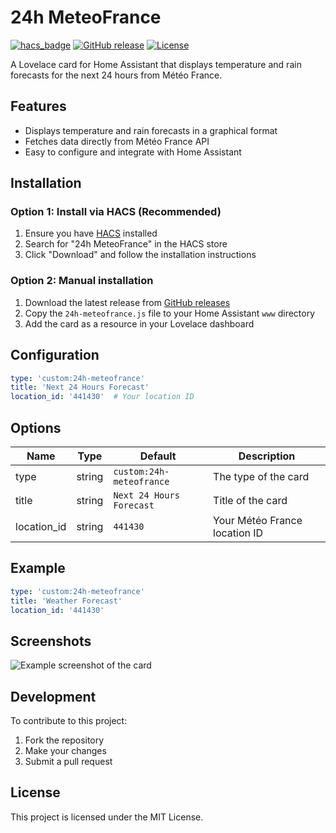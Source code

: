 

# 24h MeteoFrance

[![hacs_badge](https://img.shields.io/badge/HACS-Default-41BDF5.svg)](https://github.com/hacs/integration)
[![GitHub release](https://img.shields.io/github/release/Petititi/meteofrance-weather-card.svg)](https://github.com/Petititi/meteofrance-weather-card/releases)
[![License](https://img.shields.io/badge/license-MIT-blue.svg)](https://github.com/Petititi/meteofrance-weather-card/blob/master/LICENSE)

A Lovelace card for Home Assistant that displays temperature and rain forecasts for the next 24 hours from Météo France.

## Features

- Displays temperature and rain forecasts in a graphical format
- Fetches data directly from Météo France API
- Easy to configure and integrate with Home Assistant

## Installation

### Option 1: Install via HACS (Recommended)

1. Ensure you have [HACS](https://hacs.xyz/) installed
2. Search for "24h MeteoFrance" in the HACS store
3. Click "Download" and follow the installation instructions

### Option 2: Manual installation

1. Download the latest release from [GitHub releases](https://github.com/Petititi/meteofrance-weather-card/releases)
2. Copy the `24h-meteofrance.js` file to your Home Assistant `www` directory
3. Add the card as a resource in your Lovelace dashboard

## Configuration

```yaml
type: 'custom:24h-meteofrance'
title: 'Next 24 Hours Forecast'
location_id: '441430'  # Your location ID
```

## Options

| Name | Type | Default | Description |
|------|------|---------|-------------|
| type | string | `custom:24h-meteofrance` | The type of the card |
| title | string | `Next 24 Hours Forecast` | Title of the card |
| location_id | string | `441430` | Your Météo France location ID |

## Example

```yaml
type: 'custom:24h-meteofrance'
title: 'Weather Forecast'
location_id: '441430'
```

## Screenshots

![Example screenshot of the card](https://github.com/Petititi/meteofrance-weather-card/raw/master/screenshot.png)

## Development

To contribute to this project:

1. Fork the repository
2. Make your changes
3. Submit a pull request

## License

This project is licensed under the MIT License.

